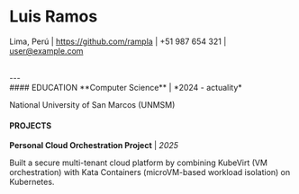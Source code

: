 # Luis Ramos
Lima, Perú   |   https://github.com/rampla   |   +51 987 654 321   |   user@example.com

<br>
---
<br>
#### EDUCATION
**Computer Science** | *2024 - actuality*

National University of San Marcos (UNMSM)
<br>
#### PROJECTS
**Personal Cloud Orchestration Project** | *2025*

Built a secure multi-tenant cloud platform by combining KubeVirt (VM orchestration) with Kata Containers (microVM-based workload isolation) on Kubernetes.
